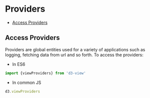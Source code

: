 # Providers

<!-- START doctoc generated TOC please keep comment here to allow auto update -->
<!-- DON'T EDIT THIS SECTION, INSTEAD RE-RUN doctoc TO UPDATE -->


- [Access Providers](#access-providers)

<!-- END doctoc generated TOC please keep comment here to allow auto update -->


## Access Providers

Providers are global entities used for a variety of applications such as logging, fetching data from url and so forth. To access the providers:

* In ES6
```javascript
import {viewProviders} from 'd3-view'
```
* In common JS
```javascript
d3.viewProviders
```
